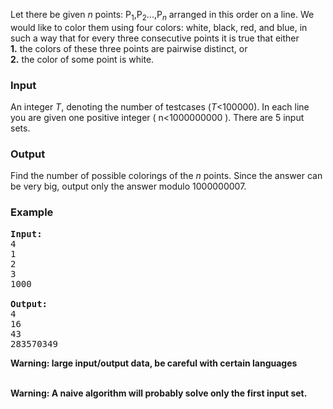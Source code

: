 <p>Let there be given <em>n</em> points: P<sub>1</sub>,P<sub>2</sub>...,P<sub><em>n</em></sub> arranged in this order on a line. We would like to color them using four colors: white, black, red, and blue, in such a way that for every three consecutive points it is true that either <br> <strong>1.</strong> the colors of these three points are pairwise distinct, or <br> <strong>2.</strong> the color of some point is white.</p>
<h3>Input</h3>
<p>An integer <em>T</em>, denoting the number of testcases (<em>T</em>&lt;100000). In each line you are given one positive integer ( n&lt;1000000000 ). There are 5 input sets.</p>
<h3>Output</h3>
<p>Find the number of possible colorings of the <em>n</em> points. Since the answer can be very big, output only the answer modulo 1000000007.</p>
<h3>Example</h3>
<pre><strong>Input:</strong><br>4<br>1<br>2<br>3<br>1000<br><br><strong>Output:</strong><br>4<br>16<br>43<br>283570349<br></pre>
<p><strong>Warning: large input/output data, be careful with certain languages </strong> <br><br></p>
<p><strong>Warning: A naive algorithm will probably solve only the first input set. </strong></p>